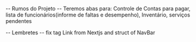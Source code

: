  -- Rumos do Projeto  --
 Teremos abas para: Controle de Contas para pagar, lista de funcionários(informe de faltas e desempenho), Inventário, serviços pendentes

 -- Lembretes -- 
 fix tag Link from Nextjs and struct of NavBar

 